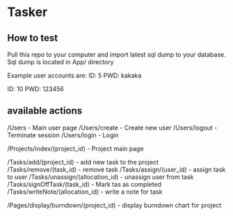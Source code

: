 # Tasker


## How to test

Pull this repo to your computer and import latest sql dump to your database.
Sql dump is located in App/ directory

Example user accounts are:
ID: 5
PWD: kakaka

ID: 10
PWD: 123456

## available actions
/Users - Main user page
/Users/create - Create new user
/Users/logout - Terminate session
/Users/login  - Login

/Projects/index/(project_id) - Project main page

/Tasks/add/(project_id) - add new task to the project
/Tasks/remove/(task_id) - remove task
/Tasks/assign/(user_id) - assign task to user
/Tasks/unassign/(allocation_id) - unassign user from task
/Tasks/signOffTask/(task_id) - Mark tas as completed
/Tasks/writeNote/(allocation_id) - write a note for task

/Pages/display/burndown/(project_id) - display burndown chart for project

